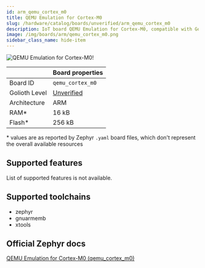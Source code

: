 ```yaml
---
id: arm_qemu_cortex_m0
title: QEMU Emulation for Cortex-M0
slug: /hardware/catalog/boards/unverified/arm_qemu_cortex_m0
description: IoT board QEMU Emulation for Cortex-M0, compatible with Golioth at unverified level.
image: /img/boards/arm/qemu_cortex_m0.png
sidebar_class_name: hide-item
---
```


[//]: # (This is an auto-generated file, do not edit! Changes to it will be lost upon re-generation)

![QEMU Emulation for Cortex-M0!](/img/boards/arm/qemu_cortex_m0.png "QEMU Emulation for Cortex-M0")

|                | Board properties     |
| -------------  | -------------------- |
| Board ID       | `qemu_cortex_m0` |
| Golioth Level  | [Unverified](/hardware#unverified-boards) |
| Architecture   | ARM |
| RAM*           | 16 kB |
| Flash*         | 256 kB |

\* values are as reported by Zephyr `.yaml` board files, which don't represent the overall available resources



## Supported features

List of supported features is not available.

## Supported toolchains

* zephyr
* gnuarmemb
* xtools

## Official Zephyr docs

[QEMU Emulation for Cortex-M0 (qemu_cortex_m0)](https://docs.zephyrproject.org/latest/boards/arm/qemu_cortex_m0/doc/index.html)
